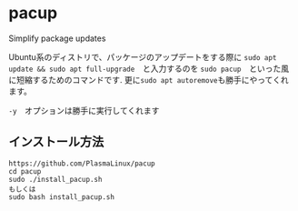 # pacup
Simplify package updates

Ubuntu系のディストリで、パッケージのアップデートをする際に
```sudo apt update && sudo apt full-upgrade```　と入力するのを
```sudo pacup```　といった風に短縮するためのコマンドです.
更に```sudo apt autoremove```も勝手にやってくれます。　

```-y```　オプションは勝手に実行してくれます

## インストール方法
```
https://github.com/PlasmaLinux/pacup
cd pacup
sudo ./install_pacup.sh
もしくは
sudo bash install_pacup.sh
```
